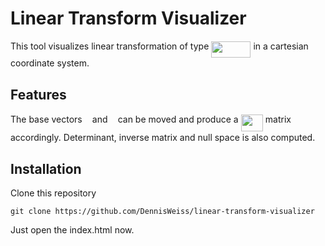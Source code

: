 # Linear Transform Visualizer

This tool visualizes linear transformation of type <img src="/tex/b1909f2328cfca188ee6b264a7ff16b2.svg?invert_in_darkmode&sanitize=true" align=middle width=63.24196559999999pt height=26.76175259999998pt/> in a cartesian coordinate system.

## Features

The base vectors <img src="/tex/671f287774e4e75355e42a3188fe165e.svg?invert_in_darkmode&sanitize=true" align=middle width=8.219209349999996pt height=30.358848299999984pt/> and <img src="/tex/153b129e8d4c8c31a3d689d25ad9909d.svg?invert_in_darkmode&sanitize=true" align=middle width=8.219209349999991pt height=30.358848299999984pt/> can be moved and produce a <img src="/tex/efc992bb6e791dcfca1e11af34b50eca.svg?invert_in_darkmode&sanitize=true" align=middle width=35.251294649999984pt height=26.76175259999998pt/> matrix accordingly. Determinant, inverse matrix and null space is also computed.

## Installation

Clone this repository

```
git clone https://github.com/DennisWeiss/linear-transform-visualizer
```

Just open the index.html now.